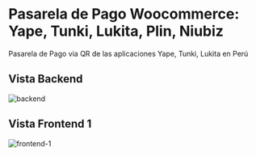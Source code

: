 # Pasarela de Pago Woocommerce: Yape, Tunki, Lukita, Plin, Niubiz
Pasarela de Pago via QR de las aplicaciones Yape, Tunki, Lukita en Perú

## Vista Backend

![backend](https://i.imgur.com/xiakkyd.png)


## Vista Frontend 1

![frontend-1](https://i.imgur.com/1JdFL0v.png)
